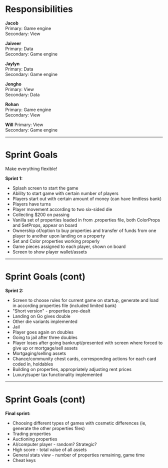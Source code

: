 # Responsibilities
**Jacob**  
Primary: Game engine  
Secondary: View

**Jaiveer**  
Primary: Data  
Secondary: Game engine  

**Jaylyn**  
Primary: Data  
Secondary: Game engine

**Jongho**  
Primary: View  
Secondary: Data  

**Rohan**  
Primary: Game engine   
Secondary: View


**Will**
Primary: View  
Secondary: Game engine

---

# Sprint Goals

Make everything flexible!

**Sprint 1:**  
- Splash screen to start the game
- Ability to start game with certain number of players
- Players start out with certain amount of money (can have limitless bank)
- Players have turns
- Player movement according to two six-sided die
- Collecting $200 on passing 
- Vanilla set of properties loaded in from .properties file, both ColorProps and SetProps, appear on board
- Ownership of/option to buy properties and transfer of funds from one player to another upon landing on a property
- Set and Color properties working properly
- Game pieces assigned to each player, shown on board
- Screen to show player wallet/assets

---

# Sprint Goals (cont)

**Sprint 2:**  
- Screen to choose rules for current game on startup, generate and load in according properties file (included limited bank)
- "Short version" - properties pre-dealt
- Landing on Go gives double
- Other die variants implemented
- Jail
- Player goes again on doubles
- Going to jail after three doubles
- Player loses after going bankrupt/presented with screen where forced to give up or mortgage/sell assets
- Mortgaging/selling assets
- Chance/community chest cards, corresponding actions for each card coded in, holdables
- Building on properties, appropriately adjusting rent prices
- Luxury/super tax functionality implemented

---

# Sprint Goals (cont)
**Final sprint:**  
- Choosing different types of games with cosmetic differences (ie, generate the other properties files)
- Trading properties
- Auctioning properties
- AI/computer player - random? Strategic?
- High score - total value of all assets
- General stats view - number of properties remaining, game time
- Cheat keys
